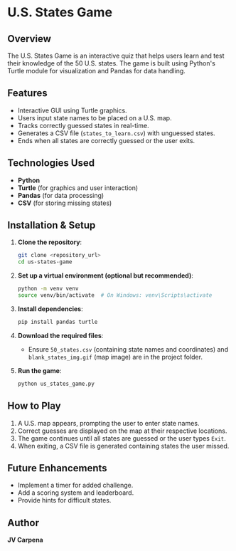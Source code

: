 # U.S. States Game

## Overview
The U.S. States Game is an interactive quiz that helps users learn and test their knowledge of the 50 U.S. states. The game is built using Python's Turtle module for visualization and Pandas for data handling.

## Features
- Interactive GUI using Turtle graphics.
- Users input state names to be placed on a U.S. map.
- Tracks correctly guessed states in real-time.
- Generates a CSV file (`states_to_learn.csv`) with unguessed states.
- Ends when all states are correctly guessed or the user exits.

## Technologies Used
- **Python**
- **Turtle** (for graphics and user interaction)
- **Pandas** (for data processing)
- **CSV** (for storing missing states)

## Installation & Setup
1. **Clone the repository**:
   ```sh
   git clone <repository_url>
   cd us-states-game
   ```
2. **Set up a virtual environment (optional but recommended)**:
   ```sh
   python -m venv venv
   source venv/bin/activate  # On Windows: venv\Scripts\activate
   ```
3. **Install dependencies**:
   ```sh
   pip install pandas turtle
   ```
4. **Download the required files**:
   - Ensure `50_states.csv` (containing state names and coordinates) and `blank_states_img.gif` (map image) are in the project folder.

5. **Run the game**:
   ```sh
   python us_states_game.py
   ```

## How to Play
1. A U.S. map appears, prompting the user to enter state names.
2. Correct guesses are displayed on the map at their respective locations.
3. The game continues until all states are guessed or the user types `Exit`.
4. When exiting, a CSV file is generated containing states the user missed.

## Future Enhancements
- Implement a timer for added challenge.
- Add a scoring system and leaderboard.
- Provide hints for difficult states.

## Author
**JV Carpena**
